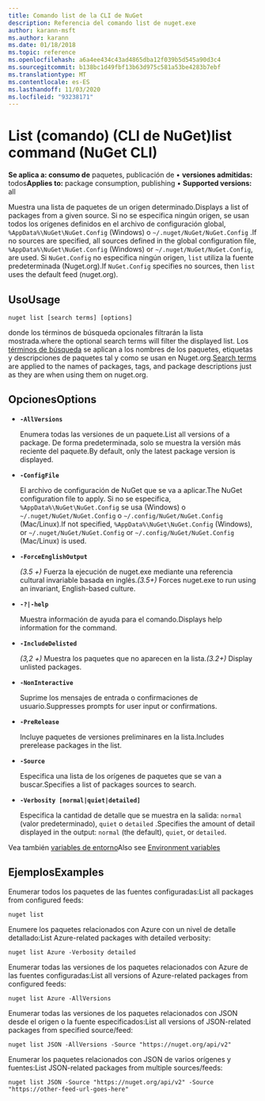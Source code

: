 ```yaml
---
title: Comando list de la CLI de NuGet
description: Referencia del comando list de nuget.exe
author: karann-msft
ms.author: karann
ms.date: 01/18/2018
ms.topic: reference
ms.openlocfilehash: a6a4ee434c43ad4865dba12f039b5d545a90d3c4
ms.sourcegitcommit: b138bc1d49fbf13b63d975c581a53be4283b7ebf
ms.translationtype: MT
ms.contentlocale: es-ES
ms.lasthandoff: 11/03/2020
ms.locfileid: "93238171"
---
```

# <a name="list-command-nuget-cli"></a><span data-ttu-id="033c3-103">List (comando) (CLI de NuGet)</span><span class="sxs-lookup"><span data-stu-id="033c3-103">list command (NuGet CLI)</span></span>

<span data-ttu-id="033c3-104">**Se aplica a: consumo de** paquetes, publicación de &bullet; **versiones admitidas:** todos</span><span class="sxs-lookup"><span data-stu-id="033c3-104">**Applies to:** package consumption, publishing &bullet; **Supported versions:** all</span></span>

<span data-ttu-id="033c3-105">Muestra una lista de paquetes de un origen determinado.</span><span class="sxs-lookup"><span data-stu-id="033c3-105">Displays a list of packages from a given source.</span></span> <span data-ttu-id="033c3-106">Si no se especifica ningún origen, se usan todos los orígenes definidos en el archivo de configuración global, `%AppData%\NuGet\NuGet.Config` (Windows) o `~/.nuget/NuGet/NuGet.Config` .</span><span class="sxs-lookup"><span data-stu-id="033c3-106">If no sources are specified, all sources defined in the global configuration file, `%AppData%\NuGet\NuGet.Config` (Windows) or `~/.nuget/NuGet/NuGet.Config`, are used.</span></span> <span data-ttu-id="033c3-107">Si `NuGet.Config` no especifica ningún origen, `list` utiliza la fuente predeterminada (Nuget.org).</span><span class="sxs-lookup"><span data-stu-id="033c3-107">If `NuGet.Config` specifies no sources, then `list` uses the default feed (nuget.org).</span></span>

## <a name="usage"></a><span data-ttu-id="033c3-108">Uso</span><span class="sxs-lookup"><span data-stu-id="033c3-108">Usage</span></span>

```cli
nuget list [search terms] [options]
```

<span data-ttu-id="033c3-109">donde los términos de búsqueda opcionales filtrarán la lista mostrada.</span><span class="sxs-lookup"><span data-stu-id="033c3-109">where the optional search terms will filter the displayed list.</span></span> <span data-ttu-id="033c3-110">Los [términos de búsqueda](../../consume-packages/finding-and-choosing-packages.md#search-syntax) se aplican a los nombres de los paquetes, etiquetas y descripciones de paquetes tal y como se usan en Nuget.org.</span><span class="sxs-lookup"><span data-stu-id="033c3-110">[Search terms](../../consume-packages/finding-and-choosing-packages.md#search-syntax) are applied to the names of packages, tags, and package descriptions just as they are when using them on nuget.org.</span></span> 

## <a name="options"></a><span data-ttu-id="033c3-111">Opciones</span><span class="sxs-lookup"><span data-stu-id="033c3-111">Options</span></span>

- **`-AllVersions`**

  <span data-ttu-id="033c3-112">Enumera todas las versiones de un paquete.</span><span class="sxs-lookup"><span data-stu-id="033c3-112">List all versions of a package.</span></span> <span data-ttu-id="033c3-113">De forma predeterminada, solo se muestra la versión más reciente del paquete.</span><span class="sxs-lookup"><span data-stu-id="033c3-113">By default, only the latest package version is displayed.</span></span>

- **`-ConfigFile`**

  <span data-ttu-id="033c3-114">El archivo de configuración de NuGet que se va a aplicar.</span><span class="sxs-lookup"><span data-stu-id="033c3-114">The NuGet configuration file to apply.</span></span> <span data-ttu-id="033c3-115">Si no se especifica, `%AppData%\NuGet\NuGet.Config` se usa (Windows) o `~/.nuget/NuGet/NuGet.Config` o `~/.config/NuGet/NuGet.Config` (Mac/Linux).</span><span class="sxs-lookup"><span data-stu-id="033c3-115">If not specified, `%AppData%\NuGet\NuGet.Config` (Windows), or `~/.nuget/NuGet/NuGet.Config` or `~/.config/NuGet/NuGet.Config` (Mac/Linux) is used.</span></span>

- **`-ForceEnglishOutput`**

  <span data-ttu-id="033c3-116">*(3.5 +)* Fuerza la ejecución de nuget.exe mediante una referencia cultural invariable basada en inglés.</span><span class="sxs-lookup"><span data-stu-id="033c3-116">*(3.5+)* Forces nuget.exe to run using an invariant, English-based culture.</span></span>

- **`-?|-help`**

  <span data-ttu-id="033c3-117">Muestra información de ayuda para el comando.</span><span class="sxs-lookup"><span data-stu-id="033c3-117">Displays help information for the command.</span></span>

- **`-IncludeDelisted`**

  <span data-ttu-id="033c3-118">*(3,2 +)* Muestra los paquetes que no aparecen en la lista.</span><span class="sxs-lookup"><span data-stu-id="033c3-118">*(3.2+)* Display unlisted packages.</span></span>

- **`-NonInteractive`**

  <span data-ttu-id="033c3-119">Suprime los mensajes de entrada o confirmaciones de usuario.</span><span class="sxs-lookup"><span data-stu-id="033c3-119">Suppresses prompts for user input or confirmations.</span></span>

- **`-PreRelease`**

  <span data-ttu-id="033c3-120">Incluye paquetes de versiones preliminares en la lista.</span><span class="sxs-lookup"><span data-stu-id="033c3-120">Includes prerelease packages in the list.</span></span>

- **`-Source`**

  <span data-ttu-id="033c3-121">Especifica una lista de los orígenes de paquetes que se van a buscar.</span><span class="sxs-lookup"><span data-stu-id="033c3-121">Specifies a list of packages sources to search.</span></span>

- **`-Verbosity [normal|quiet|detailed]`**

  <span data-ttu-id="033c3-122">Especifica la cantidad de detalle que se muestra en la salida: `normal` (valor predeterminado), `quiet` o `detailed` .</span><span class="sxs-lookup"><span data-stu-id="033c3-122">Specifies the amount of detail displayed in the output: `normal` (the default), `quiet`, or `detailed`.</span></span>

<span data-ttu-id="033c3-123">Vea también [variables de entorno](cli-ref-environment-variables.md)</span><span class="sxs-lookup"><span data-stu-id="033c3-123">Also see [Environment variables](cli-ref-environment-variables.md)</span></span>

## <a name="examples"></a><span data-ttu-id="033c3-124">Ejemplos</span><span class="sxs-lookup"><span data-stu-id="033c3-124">Examples</span></span>

<span data-ttu-id="033c3-125">Enumerar todos los paquetes de las fuentes configuradas:</span><span class="sxs-lookup"><span data-stu-id="033c3-125">List all packages from configured feeds:</span></span>
```
nuget list
```
<span data-ttu-id="033c3-126">Enumere los paquetes relacionados con Azure con un nivel de detalle detallado:</span><span class="sxs-lookup"><span data-stu-id="033c3-126">List Azure-related packages with detailed verbosity:</span></span>
```
nuget list Azure -Verbosity detailed
```
<span data-ttu-id="033c3-127">Enumerar todas las versiones de los paquetes relacionados con Azure de las fuentes configuradas:</span><span class="sxs-lookup"><span data-stu-id="033c3-127">List all versions of Azure-related packages from configured feeds:</span></span>
```
nuget list Azure -AllVersions
```
<span data-ttu-id="033c3-128">Enumerar todas las versiones de los paquetes relacionados con JSON desde el origen o la fuente especificados:</span><span class="sxs-lookup"><span data-stu-id="033c3-128">List all versions of JSON-related packages from specified source/feed:</span></span>
```
nuget list JSON -AllVersions -Source "https://nuget.org/api/v2"
```
<span data-ttu-id="033c3-129">Enumerar los paquetes relacionados con JSON de varios orígenes y fuentes:</span><span class="sxs-lookup"><span data-stu-id="033c3-129">List JSON-related packages from multiple sources/feeds:</span></span>
```
nuget list JSON -Source "https://nuget.org/api/v2" -Source "https://other-feed-url-goes-here"
```
